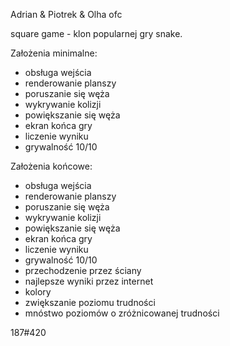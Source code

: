 Adrian & Piotrek & Olha ofc

square game - klon popularnej gry snake.

Założenia minimalne:

- obsługa wejścia
- renderowanie planszy
- poruszanie się węża
- wykrywanie kolizji
- powiększanie się węża
- ekran końca gry
- liczenie wyniku
- grywalność 10/10

Założenia końcowe:

- obsługa wejścia
- renderowanie planszy
- poruszanie się węża
- wykrywanie kolizji
- powiększanie się węża
- ekran końca gry
- liczenie wyniku
- grywalność 10/10
- przechodzenie przez ściany
- najlepsze wyniki przez internet
- kolory
- zwiększanie poziomu trudności
- mnóstwo poziomów o zróżnicowanej trudności

187#420

